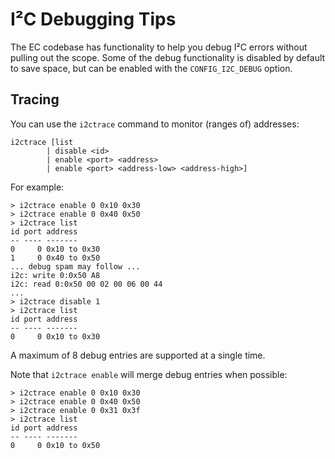 I²C Debugging Tips
==================

The EC codebase has functionality to help you debug I²C errors without
pulling out the scope. Some of the debug functionality is disabled by
default to save space, but can be enabled with the `CONFIG_I2C_DEBUG`
option.

Tracing
-------

You can use the `i2ctrace` command to monitor (ranges of) addresses:

    i2ctrace [list
            | disable <id>
            | enable <port> <address>
            | enable <port> <address-low> <address-high>]

For example:

    > i2ctrace enable 0 0x10 0x30
    > i2ctrace enable 0 0x40 0x50
    > i2ctrace list
    id port address
    -- ---- -------
    0     0 0x10 to 0x30
    1     0 0x40 to 0x50
    ... debug spam may follow ...
    i2c: write 0:0x50 A8
    i2c: read 0:0x50 00 02 00 06 00 44
    ...
    > i2ctrace disable 1
    > i2ctrace list
    id port address
    -- ---- -------
    0     0 0x10 to 0x30

A maximum of 8 debug entries are supported at a single time.

Note that `i2ctrace enable` will merge debug entries when possible:

    > i2ctrace enable 0 0x10 0x30
    > i2ctrace enable 0 0x40 0x50
    > i2ctrace enable 0 0x31 0x3f
    > i2ctrace list
    id port address
    -- ---- -------
    0     0 0x10 to 0x50
